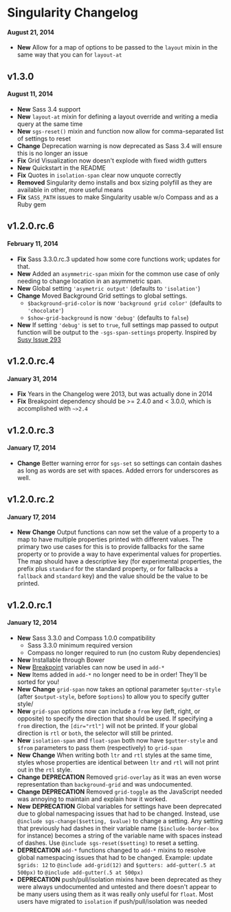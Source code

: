 # Singularity Changelog

#### August 21, 2014
* **New** Allow for a map of options to be passed to the `layout` mixin in the same way that you can for `layout-at`

## v1.3.0
#### August 11, 2014
* **New** Sass 3.4 support
* **New** `layout-at` mixin for defining a layout override and writing a media query at the same time
* **New** `sgs-reset()` mixin and function now allow for comma-separated list of settings to reset
* **Change** Deprecation warning is now deprecated as Sass 3.4 will ensure this is no longer an issue
* **Fix** Grid Visualization now doesn't explode with fixed width gutters
* **New** Quickstart in the README
* **Fix** Quotes in `isolation-span` clear now unquote correctly
* **Removed** Singularity demo installs and box sizing polyfill as they are available in other, more useful means
* **Fix** `SASS_PATH` issues to make Singularity usable w/o Compass and as a Ruby gem

## v1.2.0.rc.6
#### February 11, 2014

* **Fix** Sass 3.3.0.rc.3 updated how some core functions work; updates for that.
* **New** Added an `asymmetric-span` mixin for the common use case of only needing to change location in an asymmetric span.
* **New** Global setting `'asymetric output'` (defaults to `'isolation'`)
* **Change** Moved Background Grid settings to global settings.
  * `$background-grid-color` is now `'background grid color'` (defaults to `'chocolate'`)
  * `$show-grid-background` is now `'debug'` (defaults to `false`)
* **New** If setting `'debug'` is set to `true`, full settings map passed to output function will be output to the `-sgs-span-settings` property. Inspired by [Susy Issue 293](https://github.com/ericam/susy/issues/293)

## v1.2.0.rc.4
#### January 31, 2014

* **Fix** Years in the Changelog were 2013, but was actually done in 2014
* **Fix** Breakpoint dependency should be >= 2.4.0 and < 3.0.0, which is accomplished with `~>2.4`

## v1.2.0.rc.3
#### January 17, 2014

* **Change** Better warning error for `sgs-set` so settings can contain dashes as long as words are set with spaces. Added errors for underscores as well.

## v1.2.0.rc.2
#### January 17, 2014

* **New** **Change** Output functions can now set the value of a property to a map to have multiple properties printed with different values. The primary two use cases for this is to provide fallbacks for the same property or to provide a way to have experimental values for properties. The map should have a descriptive key (for experimental properties, the prefix plus `standard` for the standard property, or for fallbacks a `fallback` and `standard` key) and the value should be the value to be printed.

## v1.2.0.rc.1
#### January 12, 2014

* **New** Sass 3.3.0 and Compass 1.0.0 compatibility
	* Sass 3.3.0 minimum required version
	* Compass no longer required to run (no custom Ruby dependencies)
* **New** Installable through Bower
* **New** [Breakpoint](http://github.com/team-sass/breakpoint) variables can now be used in `add-*`
* **New** Items added in `add-*` no longer need to be in order! They'll be sorted for you!
* **New** **Change** `grid-span` now takes an optional parameter `$gutter-style` (after `$output-style`, before `$options`) to allow you to specify gutter style/
* **New** `grid-span` options now can include a `from` key (left, right, or opposite) to specify the direction that should be used. If specifying a `from` direction, the `[dir="rtl"]` will not be printed. If your global direction is `rtl` or `both`, the selector will still be printed.
* **New** `isolation-span` and `float-span` both now have `$gutter-style` and `$from` parameters to pass them (respectively) to `grid-span`
* **New** **Change** When writing both `ltr` and `rtl` styles at the same time, styles whose properties are identical between `ltr` and `rtl` will not print out in the `rtl` style.
* **Change** **DEPRECATION** Removed `grid-overlay` as it was an even worse representation than `background-grid` and was undocumented.
* **Change** **DEPRECATION** Removed `grid-toggle` as the JavaScript needed was annoying to maintain and explain how it worked.
* **New** **DEPRECATION** Global variables for settings have been deprecated due to global namespacing issues that had to be changed. Instead, use `@include sgs-change($setting, $value)` to change a setting. Any setting that previously had dashes in their variable name (`$include-border-box` for instance) becomes a string of the variable name with spaces instead of dashes. Use `@include sgs-reset($setting)` to reset a setting.
* **DEPRECATION** `add-*` functions changed to `add-*` mixins to resolve global namespacing issues that had to be changed. Example: update `$grids: 12` to `@include add-grid(12)` and `$gutters: add-gutter(.5 at 500px)` to `@include add-gutter(.5 at 500px)`
* **DEPRECATION** push/pull/isolation mixins have been deprecated as they were always undocumented and untested and there doesn't appear to be many users using them as it was really only useful for `float`. Most users have migrated to `isolation` if push/pull/isolation was needed
